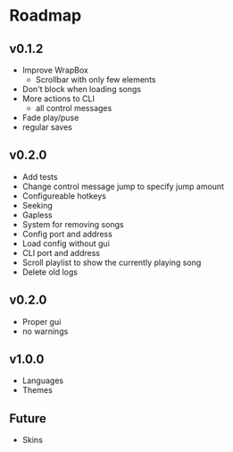 # Roadmap

## v0.1.2
- Improve WrapBox
    - Scrollbar with only few elements
- Don't block when loading songs
- More actions to CLI
    - all control messages
- Fade play/puse
- regular saves

## v0.2.0
- Add tests
- Change control message jump to specify jump amount
- Configureable hotkeys
- Seeking
- Gapless
- System for removing songs
- Config port and address
- Load config without gui
- CLI port and address
- Scroll playlist to show the currently playing song
- Delete old logs

## v0.2.0
- Proper gui
- no warnings

## v1.0.0
- Languages
- Themes

## Future
- Skins
